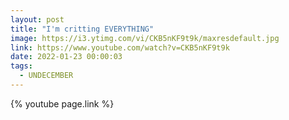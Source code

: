 ```yaml
---
layout: post
title: "I'm critting EVERYTHING"
image: https://i3.ytimg.com/vi/CKB5nKF9t9k/maxresdefault.jpg
link: https://www.youtube.com/watch?v=CKB5nKF9t9k
date: 2022-01-23 00:00:03
tags:
  - UNDECEMBER
---
```


{% youtube page.link %}
